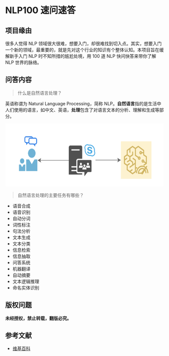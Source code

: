 # NLP100 速问速答 

## 项目缘由

很多人觉得 NLP 领域很大很难，想要入门，却很难找到切入点。其实，想要入门一个新的领域，最重要的，就是先对这个行业的知识有个整体认知。本项目旨在缓解新手入门 NLP 时不知所措的尴尬处境，用 100 道 NLP 快问快答来带你了解 NLP 世界的脉络。

## 问答内容

> 什么是自然语言处理？

英语称谓为 Natural Language Processing，简称 NLP。**自然语言**指的是生活中人们使用的语言，如中文、英语，**处理**包含了对语言文本的分析、理解和生成等部分。

<div align="center"><img src="images/001.png" height="200"></div>

> 自然语言处理的主要任务有哪些？

- 语音合成
- 语音识别
- 自动分词
- 词性标注
- 句法分析
- 文本生成
- 文本分类
- 信息检索
- 信息抽取
- 问答系统
- 机器翻译
- 自动摘要
- 文本逻辑推理
- 命名实体识别


## 版权问题

**未经授权，禁止转载，翻版必究。**

## 参考文献

- [维基百科](https://zh.wikipedia.org/wiki/%E8%87%AA%E7%84%B6%E8%AF%AD%E8%A8%80%E5%A4%84%E7%90%86)
